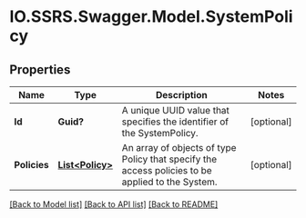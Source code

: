 # IO.SSRS.Swagger.Model.SystemPolicy
## Properties

Name | Type | Description | Notes
------------ | ------------- | ------------- | -------------
**Id** | **Guid?** | A unique UUID value that specifies the identifier of the SystemPolicy. | [optional] 
**Policies** | [**List&lt;Policy&gt;**](Policy.md) | An array of objects of type Policy that specify the access policies to be applied to the System. | [optional] 

[[Back to Model list]](../README.md#documentation-for-models) [[Back to API list]](../README.md#documentation-for-api-endpoints) [[Back to README]](../README.md)

